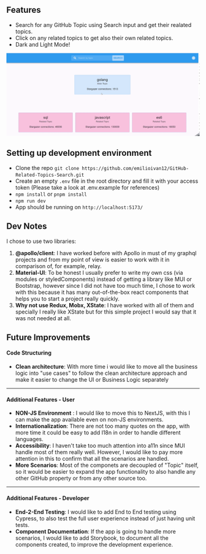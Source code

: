 ## Features
- Search for any GitHub Topic using Search input and get their realated topics.
- Click on any related topics to get also their own related topics.
- Dark and Light Mode!

![](https://github.com/emilioivan12/GitHub-Related-Topics-Search/blob/First_Iteration/overview.gif)

## Setting up development environment
- Clone the repo `git clone https://github.com/emilioivan12/GitHub-Related-Topics-Search.git`
- Create an empty `.env` file in the root directory and fill it with your access token (Please take a look at .env.example for references)
- `npm install` or `pnpm install`
- `npm run dev`
- App should be running on `http://localhost:5173/`

## Dev Notes
I chose to use two libraries:
1. **@apollo/client**: I have worked before with Apollo in must of my graphql projects and from my point of view is easier to work with it in comparison of, for example, relay.
2. **Material-UI**: To be honest I usually prefer to write my own css (via modules or styledComponents) instead of getting a library like MUI or Bootstrap, however since I did not have too much time,  I chose to work with this because it has many out-of-the-box react components that helps you to start a project really quickly.
3. **Why not use Redux, Mobx, XState**: I have worked with all of them and specially I really like XState but for this simple project I would say that it was not needed at all.

## Future Improvements
#### Code Structuring
- **Clean architecture**: With more time i would like to move all the business logic into "use cases" to follow the clean architecture approach and make it easier to change the UI or Business Logic separately
---
#### Additional Features - User
- **NON-JS Environment** : I would like to move this to NextJS, with this I can make the app available even on non-JS environments.
- **Internationalization**: There are not too many quotes on the app, with more time it could be easy to add I18n in order to handle different languages.
- **Accessibility**: I haven't take too much attention into a11n since MUI handle most of them really well. However, I would like to pay more attention in this to confirm that all the scenarios are handled.
- **More Scenarios**: Most of the componets are decoupled of "Topic" itself, so it would be easier to expand the app functionality to also handle any other GitHub property or from any other source too.
---
#### Additional Features - Developer
- **End-2-End Testing**: I would like to add End to End testing using Cypress, to also test the full user experience instead of just having unit tests.
- **Component Documentation**: If the app is going to handle more scenarios, I would like to add Storybook, to document all the components created, to improve the development experience.

